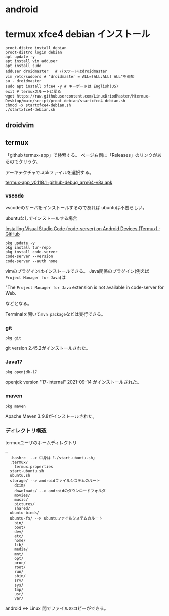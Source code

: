 # android

# termux xfce4 debian インストール

```
proot-distro install debian
proot-distro login debian
apt update -y
apt install vim adduser
apt install sudo
adduser droidmaster   # パスワードはdroidmaster
vim /etc/sudoers # "droidmaster = ALL=(ALL:ALL) ALL"を追加
su - droidmaster
sudo apt install xfce4 -y # キーボードは English(US)
exit # termuxのルートに戻る
wget https://raw.githubusercontent.com/LinuxDriodMaster/Mtermux-Desktop/main/script/proot-debian/startxfce4-debian.sh
chmod +x startxfce4-debian.sh
./startxfce4-debian.sh
```


## droidvim

## termux

「github termux-app」で検索する。
ページ右側に「Releases」のリンクがあるのでクリック。

アーキテクチャで.apkファイルを選択する。

[termux-app_v0.118.1+github-debug_arm64-v8a.apk](https://github.com/termux/termux-app/releases/download/v0.118.1/termux-app_v0.118.1+github-debug_arm64-v8a.apk)


### vscode

vscodeのサーバをインストールするのであれば
ubuntuは不要らしい。

ubuntuなしでインストールする場合

[Installing Visual Studio Code (code-server) on Android Devices (Termux) · GitHub](https://gist.github.com/lexavey/e6efe6853e7f978d939c24e8fd2650fc)

```
pkg update -y
pkg install tur-repo
pkg install code-server
code-server --version
code-server --auth none
```

vimのプラグインはインストールできる。
Java関係のプラグイン(例えば`Project Manager for Java`)は

"The `Project Manager for Java` extension is not available in code-server for Web.

などとなる。

Terminalを開いて`mvn package`などは実行できる。

### git

```
pkg git
```

git version 2.45.2がインストールされた。

### Java17

```
pkg openjdk-17
```

openjdk version "17-internal" 2021-09-14
がインストールされた。


### maven

```
pkg maven
```

Apache Maven 3.9.8がインストールされた。


### ディレクトリ構造

termuxユーザのホームディレクトリ

```
~
  .bashrc  --> 中身は「./start-ubuntu.sh」
  .termux/
    termux.properties
  start-ubuntu.sh
  ubuntu.sh
  storage/ --> androidファイルシステムのルート
    dcim/
    downloads/ --> androidのダウンロードフォルダ
    movies/
    music/
    pictures/
    shared/
  ubuntu-binds/
  ubuntu-fs/ --> ubuntuファイルシステムのルート
    bin/
    boot/
    dev/
    etc/
    home/
    lib/
    media/
    mnt/
    opt/
    proc/
    root/
    run/
    sbin/
    srv/
    sys/
    tmp/
    usr/
    var/
```

android <-> Linux 間でファイルのコピーができる。